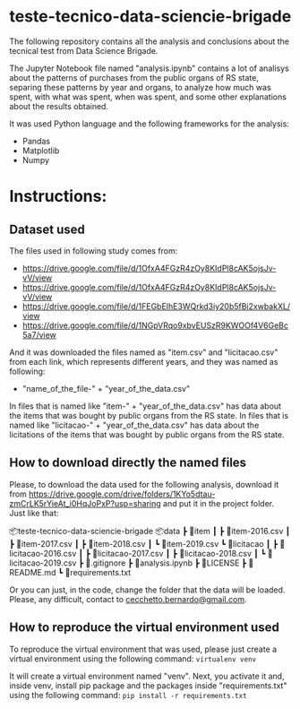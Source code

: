 # teste-tecnico-data-sciencie-brigade
The following repository contains all the analysis and conclusions about the tecnical test from Data Science Brigade. 

The Jupyter Notebook file named "analysis.ipynb" contains a lot of analisys about the patterns of purchases from the public organs of RS state, separing these patterns by year and organs, to analyze how much was spent, with what was spent, when was spent, and some other explanations about the results obtained.

It was used Python language and the following frameworks for the analysis:
- Pandas
- Matplotlib
- Numpy


# Instructions:

## Dataset used
The files used in following study comes from:
- https://drive.google.com/file/d/1OfxA4FGzR4zOy8KIdPl8cAK5ojsJv-vV/view
- https://drive.google.com/file/d/1OfxA4FGzR4zOy8KIdPl8cAK5ojsJv-vV/view
- https://drive.google.com/file/d/1FEGbEIhE3WQrkd3iy20b5fBi2xwbakXL/view
- https://drive.google.com/file/d/1NGpVRqo9xbvEUSzR9KWOOf4V6GeBc5a7/view

And it was downloaded the files named as "item.csv" and "licitacao.csv" from each link, which represents different years, and they was named as following:
- "name_of_the_file-" + "year_of_the_data.csv"

In files that is named like "item-" + "year_of_the_data.csv" has data about the items that was bought by public organs from the RS state.
In files that is named like "licitacao-" + "year_of_the_data.csv" has data about the licitations of the items that was bought by public organs from the RS state.

## How to download directly the named files
Please, to download the data used for the following analysis, download it from https://drive.google.com/drive/folders/1KYo5dtau-zmCrLK5rYieAt_i0HqJoPxP?usp=sharing and put it in the project folder. Just like that:

📦teste-tecnico-data-sciencie-brigade
  📦data
   ┣ 📂item
   ┃ ┣ 📜item-2016.csv
   ┃ ┣ 📜item-2017.csv
   ┃ ┣ 📜item-2018.csv
   ┃ ┗ 📜item-2019.csv
   ┗ 📂licitacao
   ┃ ┣ 📜licitacao-2016.csv
   ┃ ┣ 📜licitacao-2017.csv
   ┃ ┣ 📜licitacao-2018.csv
   ┃ ┗ 📜licitacao-2019.csv
   ┣ 📜.gitignore
   ┣ 📜analysis.ipynb
   ┣ 📜LICENSE
   ┣ 📜README.md
   ┗ 📜requirements.txt
   
Or you can just, in the code, change the folder that the data will be loaded. Please, any difficult, contact to cecchetto.bernardo@gmail.com.

## How to reproduce the virtual environment used
To reproduce the virtual environment that was used, please just create a virtual environment using the following command:
`virtualenv venv
`

It will create a virtual environment named "venv". Next, you activate it and, inside venv, install pip package and the packages inside "requirements.txt" using the following command:
`pip install -r requirements.txt
`

